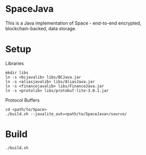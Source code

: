 SpaceJava
=========

This is a Java implementation of Space - end-to-end encrypted, blockchain-backed, data storage.

Setup
=====
Libraries

    mkdir libs
    ln -s <bcjavalib> libs/BCJava.jar
    ln -s <aliasjavalib> libs/AliasJava.jar
    ln -s <financejavalib> libs/FinanceJava.jar
    ln -s <protolib> libs/protobuf-lite-3.0.1.jar

Protocol Buffers

    cd <path/to/Space>
    ./build.sh --javalite_out=<path/to/SpaceJava>/source/

Build
=====

    ./build.sh
